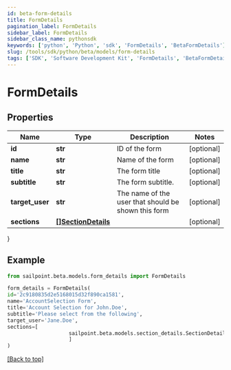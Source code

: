 ```yaml
---
id: beta-form-details
title: FormDetails
pagination_label: FormDetails
sidebar_label: FormDetails
sidebar_class_name: pythonsdk
keywords: ['python', 'Python', 'sdk', 'FormDetails', 'BetaFormDetails']
slug: /tools/sdk/python/beta/models/form-details
tags: ['SDK', 'Software Development Kit', 'FormDetails', 'BetaFormDetails']
---
```


# FormDetails

## Properties

| Name | Type | Description | Notes |
| --- | --- | --- | --- |
| **id** | **str** | ID of the form | [optional] |
| **name** | **str** | Name of the form | [optional] |
| **title** | **str** | The form title | [optional] |
| **subtitle** | **str** | The form subtitle. | [optional] |
| **target_user** | **str** | The name of the user that should be shown this form | [optional] |
| **sections** | [**[]SectionDetails**](section-details) |  | [optional] |

}

## Example

```python
from sailpoint.beta.models.form_details import FormDetails

form_details = FormDetails(
id='2c9180835d2e5168015d32f890ca1581',
name='AccountSelection Form',
title='Account Selection for John.Doe',
subtitle='Please select from the following',
target_user='Jane.Doe',
sections=[
                    sailpoint.beta.models.section_details.SectionDetails()
                    ]
)

```

[[Back to top]](#)
